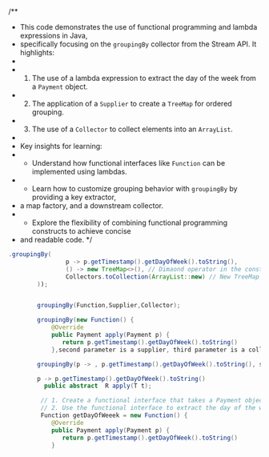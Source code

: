 /**
 * This code demonstrates the use of functional programming and lambda expressions in Java,
 * specifically focusing on the `groupingBy` collector from the Stream API. It highlights:
 * 
 * 1. The use of a lambda expression to extract the day of the week from a `Payment` object.
 * 2. The application of a `Supplier` to create a `TreeMap` for ordered grouping.
 * 3. The use of a `Collector` to collect elements into an `ArrayList`.
 * 
 * Key insights for learning:
 * - Understand how functional interfaces like `Function` can be implemented using lambdas.
 * - Learn how to customize grouping behavior with `groupingBy` by providing a key extractor, 
 *   a map factory, and a downstream collector.
 * - Explore the flexibility of combining functional programming constructs to achieve concise 
 *   and readable code.
 */
```java
.groupingBy(
                p -> p.getTimestamp().getDayOfWeek().toString(),
                () -> new TreeMap<>(), // Dimaond operator in the constructor
                Collectors.toCollection(ArrayList::new) // New TreeMap using method reference  instead of a lambda.....
        ));


        groupingBy(Function,Supplier,Collector);

        groupingBy(new Function() {
            @Override
            public Payment apply(Payment p) {
               return p.getTimestamp().getDayOfWeek().toString()
            },second parameter is a supplier, third parameter is a collector)

        groupingBy(p -> , p.getTimestamp().getDayOfWeek().toString(), second parameter is a supplier, third parameter is a collector)

        p -> p.getTimestamp().getDayOfWeek().toString()
          public abstract  R apply(T t);

         // 1. Create a functional interface that takes a Payment object and returns a String representing the day of the week.
         // 2. Use the functional interface to extract the day of the week from the Payment object. 
         Function getDayOfWeeek = new Function() {
            @Override
            public Payment apply(Payment p) {
               return p.getTimestamp().getDayOfWeek().toString()
            }


```